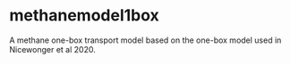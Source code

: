 # methanemodel1box
A methane one-box transport model based on the one-box model used in Nicewonger et al 2020.

